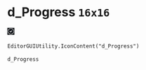 # d_Progress `16x16`
<img src="/img/d_Progress.png" width=16 height=16>

``` CSharp
EditorGUIUtility.IconContent("d_Progress")
```
```
d_Progress
```

